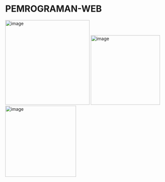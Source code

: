 # PEMROGRAMAN-WEB

<img width="268" alt="image" src="https://github.com/qiqioberon/PEMROGRAMAN-WEB/assets/117354912/ad95fdae-6533-41d4-83ba-6c1b2b19e1f8">
<img width="220" alt="image" src="https://github.com/qiqioberon/PEMROGRAMAN-WEB/assets/117354912/336d15a9-2ce5-4dd9-83a1-82a7ba88b608">
<img width="225" alt="image" src="https://github.com/qiqioberon/PEMROGRAMAN-WEB/assets/117354912/cb20c469-e359-4d0a-93fa-c1b3e04bde9a">
